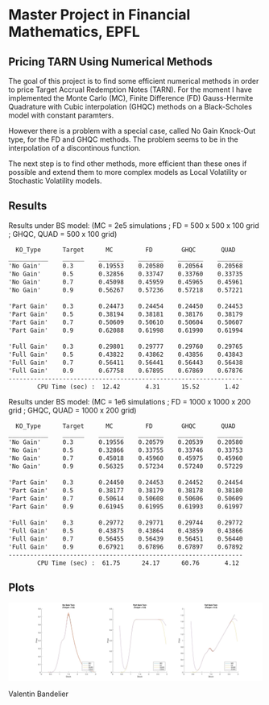 # Master Project in Financial Mathematics, EPFL
## Pricing TARN Using Numerical Methods
The goal of this project is to find some efficient numerical methods in order to price Target Accrual Redemption Notes (TARN).
For the moment I have implemented the Monte Carlo (MC), Finite Difference (FD) Gauss-Hermite Quadrature with Cubic interpolation (GHQC) methods on a Black-Scholes model with constant paramters.

However there is a problem with a special case, called No Gain Knock-Out type, for the FD and GHQC methods. The problem seems to be in the interpolation of a discontinous function.

The next step is to find other methods, more efficient than these ones if possible and extend them to more complex models as Local Volatility or Stochastic Volatility models.

## Results
Results under BS model: (MC = 2e5 simulations ; FD = 500 x 500 x 100 grid ; GHQC, QUAD = 500 x 100 grid)

      KO_Type      Target      MC         FD        GHQC       QUAD  
    ___________    ______    _______    _______    _______    _______
    'No Gain'      0.3       0.19553    0.20580    0.20564    0.20568
    'No Gain'      0.5       0.32856    0.33747    0.33760    0.33735
    'No Gain'      0.7       0.45098    0.45959    0.45965    0.45961
    'No Gain'      0.9       0.56267    0.57236    0.57218    0.57221
    
    'Part Gain'    0.3       0.24473    0.24454    0.24450    0.24453
    'Part Gain'    0.5       0.38194    0.38181    0.38176    0.38179
    'Part Gain'    0.7       0.50609    0.50610    0.50604    0.50607
    'Part Gain'    0.9       0.62088    0.61998    0.61990    0.61994
    
    'Full Gain'    0.3       0.29801    0.29777    0.29760    0.29765
    'Full Gain'    0.5       0.43822    0.43862    0.43856    0.43843
    'Full Gain'    0.7       0.56411    0.56441    0.56443    0.56438
    'Full Gain'    0.9       0.67758    0.67895    0.67869    0.67876
    -----------------------------------------------------------------
            CPU Time (sec) :  12.42       4.31      15.52       1.42    
          
Results under BS model: (MC = 1e6 simulations ; FD = 1000 x 1000 x 200 grid ; GHQC, QUAD = 1000 x 200 grid)

      KO_Type      Target      MC         FD        GHQC       QUAD  
    ___________    ______    _______    _______    _______    _______
    'No Gain'      0.3       0.19556    0.20579    0.20539    0.20580
    'No Gain'      0.5       0.32866    0.33755    0.33746    0.33753
    'No Gain'      0.7       0.45018    0.45960    0.45975    0.45960
    'No Gain'      0.9       0.56325    0.57234    0.57240    0.57229
    
    'Part Gain'    0.3       0.24450    0.24453    0.24452    0.24454
    'Part Gain'    0.5       0.38177    0.38179    0.38178    0.38180
    'Part Gain'    0.7       0.50614    0.50608    0.50606    0.50609
    'Part Gain'    0.9       0.61945    0.61995    0.61993    0.61997
    
    'Full Gain'    0.3       0.29772    0.29771    0.29744    0.29772
    'Full Gain'    0.5       0.43875    0.43864    0.43859    0.43866
    'Full Gain'    0.7       0.56455    0.56439    0.56451    0.56440
    'Full Gain'    0.9       0.67921    0.67896    0.67897    0.67892
    -----------------------------------------------------------------
            CPU Time (sec) :  61.75      24.17      60.76       4.12 

## Plots
![alt text](matlab/PlotResults.jpg)

Valentin Bandelier
